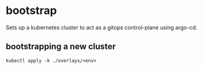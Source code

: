 # bootstrap

Sets up a kubernetes cluster to act as a gitops control-plane using argo-cd. 

## bootstrapping a new cluster
```
kubectl apply -k ./overlays/<env>
```
